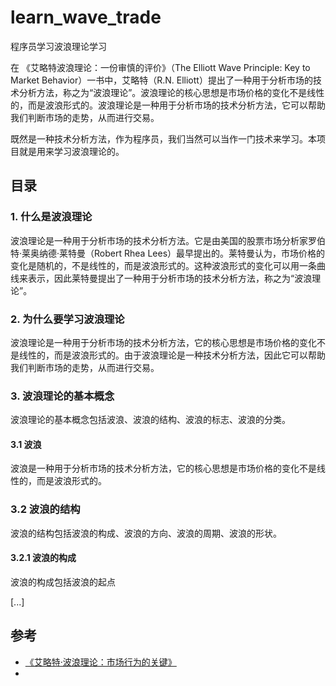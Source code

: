 # learn_wave_trade

程序员学习波浪理论学习

在 《艾略特波浪理论：一份审慎的评价》（The Elliott Wave Principle: Key to Market Behavior）一书中，艾略特（R.N. Elliott）提出了一种用于分析市场的技术分析方法，称之为“波浪理论”。波浪理论的核心思想是市场价格的变化不是线性的，而是波浪形式的。波浪理论是一种用于分析市场的技术分析方法，它可以帮助我们判断市场的走势，从而进行交易。

既然是一种技术分析方法，作为程序员，我们当然可以当作一门技术来学习。本项目就是用来学习波浪理论的。

## 目录

### 1. 什么是波浪理论

波浪理论是一种用于分析市场的技术分析方法。它是由美国的股票市场分析家罗伯特·莱奥纳德·莱特曼（Robert Rhea Lees）最早提出的。莱特曼认为，市场价格的变化是随机的，不是线性的，而是波浪形式的。这种波浪形式的变化可以用一条曲线来表示，因此莱特曼提出了一种用于分析市场的技术分析方法，称之为“波浪理论”。

### 2. 为什么要学习波浪理论

波浪理论是一种用于分析市场的技术分析方法，它的核心思想是市场价格的变化不是线性的，而是波浪形式的。由于波浪理论是一种技术分析方法，因此它可以帮助我们判断市场的走势，从而进行交易。

### 3. 波浪理论的基本概念

波浪理论的基本概念包括波浪、波浪的结构、波浪的标志、波浪的分类。

#### 3.1 波浪

波浪是一种用于分析市场的技术分析方法，它的核心思想是市场价格的变化不是线性的，而是波浪形式的。

### 3.2 波浪的结构

波浪的结构包括波浪的构成、波浪的方向、波浪的周期、波浪的形状。

#### 3.2.1 波浪的构成

波浪的构成包括波浪的起点


[...]

## 参考

- [《艾略特·波浪理论：市场行为的关键》](https://book.douban.com/subject/26843500/)
- 
